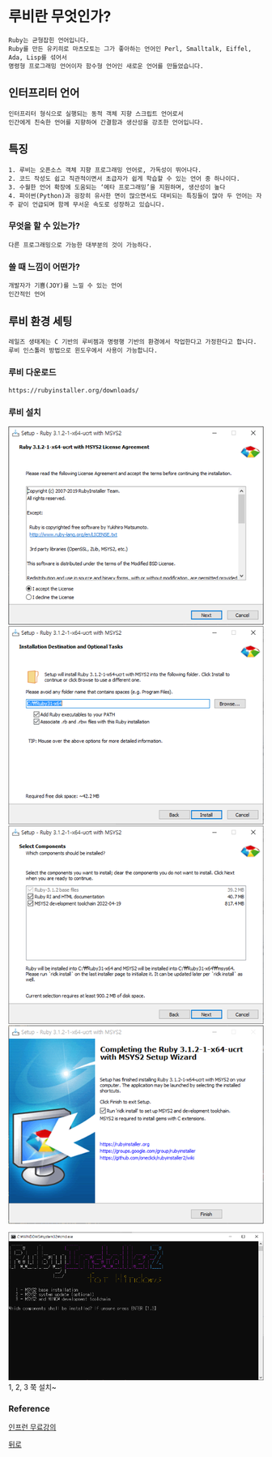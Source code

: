 # 루비란 무엇인가?
    Ruby는 균형잡힌 언어입니다. 
    Ruby를 만든 유키히로 마츠모토는 그가 좋아하는 언어인 Perl, Smalltalk, Eiffel, Ada, Lisp를 섞어서 
    명령형 프로그래밍 언어이자 함수형 언어인 새로운 언어를 만들었습니다.
    
## 인터프리터 언어
    인터프리터 형식으로 실행되는 동적 객체 지향 스크립트 언어로서  
    인간에게 친숙한 언어를 지향하여 간결함과 생산성을 강조한 언어입니다.  

## 특징
    1. 루비는 오픈소스 객체 지향 프로그래밍 언어로, 가독성이 뛰어나다. 
    2. 코드 작성도 쉽고 직관적이면서 초급자가 쉽게 학습할 수 있는 언어 중 하나이다. 
    3. 수월한 언어 확장에 도움되는 ‘메타 프로그래밍’을 지원하며, 생산성이 높다
    4. 파이썬(Python)과 굉장히 유사한 면이 많으면서도 대비되는 특징들이 많아 두 언어는 자주 같이 언급되며 함께 무서운 속도로 성장하고 있습니다.

### 무엇을 할 수 있는가?
    다른 프로그래밍으로 가능한 대부분의 것이 가능하다.

### 쓸 때 느낌이 어떤가?
    개발자가 기쁨(JOY)를 느낄 수 있는 언어
    인간적인 언어


## 루비 환경 세팅
    레일즈 생태계는 C 기반의 루비젬과 명령행 기반의 환경에서 작업한다고 가정한다고 합니다.
    루비 인스톨러 방법으로 윈도우에서 사용이 가능합니다.

### 루비 다운로드
    https://rubyinstaller.org/downloads/

### 루비 설치
![img_1.png](img_1.png)
![img_2.png](img_2.png)
![img_3.png](img_3.png)
![img_4.png](img_4.png)

![img_5.png](img_5.png)
1, 2, 3 쭉 설치~

### Reference
[인프런 무료강의](https://www.inflearn.com/course/ruby-coin#curriculum)




[뒤로](../../README.md)
